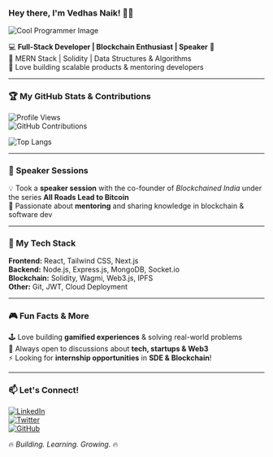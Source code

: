 ### Hey there, I'm Vedhas Naik! 👋🚀  

![Cool Programmer Image](https://source.unsplash.com/featured/?coding,technology)  

💻 **Full-Stack Developer | Blockchain Enthusiast | Speaker** 🎤  
🔹 MERN Stack | Solidity | Data Structures & Algorithms  
🔹 Love building scalable products & mentoring developers  

---

### 🏆 My GitHub Stats & Contributions  

![Profile Views](https://komarev.com/ghpvc/?username=VedhasNaik&color=blue&style=flat-square)  
![GitHub Contributions](https://github-readme-streak-stats.herokuapp.com/?user=VedhasNaik&theme=radical)  

![Top Langs](https://github-readme-stats.vercel.app/api/top-langs/?username=NaikVedhas&layout=compact&theme=radical)  

---

### 🎤 Speaker Sessions  
💡 Took a **speaker session** with the co-founder of *Blockchained India* under the series **All Roads Lead to Bitcoin**  
📢 Passionate about **mentoring** and sharing knowledge in blockchain & software dev  

---

### 🚀 My Tech Stack  

**Frontend:** React, Tailwind CSS, Next.js  
**Backend:** Node.js, Express.js, MongoDB, Socket.io  
**Blockchain:** Solidity, Wagmi, Web3.js, IPFS  
**Other:** Git, JWT, Cloud Deployment  

---

### 🎮 Fun Facts & More  
🕹️ Love building **gamified experiences** & solving real-world problems  
💬 Always open to discussions about **tech, startups & Web3**  
⚡ Looking for **internship opportunities** in **SDE & Blockchain**!  

---

### 📫 Let's Connect!  
[![LinkedIn](https://img.shields.io/badge/LinkedIn-0077B5?style=for-the-badge&logo=linkedin&logoColor=white)](https://linkedin.com/in/your-profile)  
[![Twitter](https://img.shields.io/badge/Twitter-1DA1F2?style=for-the-badge&logo=twitter&logoColor=white)](https://twitter.com/your-profile)  
[![GitHub](https://img.shields.io/badge/GitHub-181717?style=for-the-badge&logo=github&logoColor=white)](https://github.com/VedhasNaik)  

🔥 *Building. Learning. Growing.* 🔥
